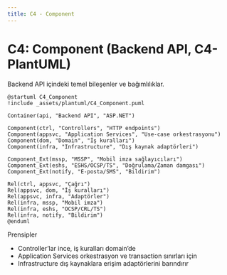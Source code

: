 ```yaml
---
title: C4 - Component
---
```


# C4: Component (Backend API, C4-PlantUML)

Backend API içindeki temel bileşenler ve bağımlılıklar.

```plantuml
@startuml C4_Component
!include _assets/plantuml/C4_Component.puml

Container(api, "Backend API", "ASP.NET")

Component(ctrl, "Controllers", "HTTP endpoints")
Component(appsvc, "Application Services", "Use-case orkestrasyonu")
Component(dom, "Domain", "İş kuralları")
Component(infra, "Infrastructure", "Dış kaynak adaptörleri")

Component_Ext(mssp, "MSSP", "Mobil imza sağlayıcıları")
Component_Ext(eshs, "ESHS/OCSP/TS", "Doğrulama/Zaman damgası")
Component_Ext(notify, "E‑posta/SMS", "Bildirim")

Rel(ctrl, appsvc, "Çağrı")
Rel(appsvc, dom, "İş kuralları")
Rel(appsvc, infra, "Adaptörler")
Rel(infra, mssp, "Mobil imza")
Rel(infra, eshs, "OCSP/CRL/TS")
Rel(infra, notify, "Bildirim")
@enduml
```

Prensipler
- Controller’lar ince, iş kuralları domain’de
- Application Services orkestrasyon ve transaction sınırları için
- Infrastructure dış kaynaklara erişim adaptörlerini barındırır
